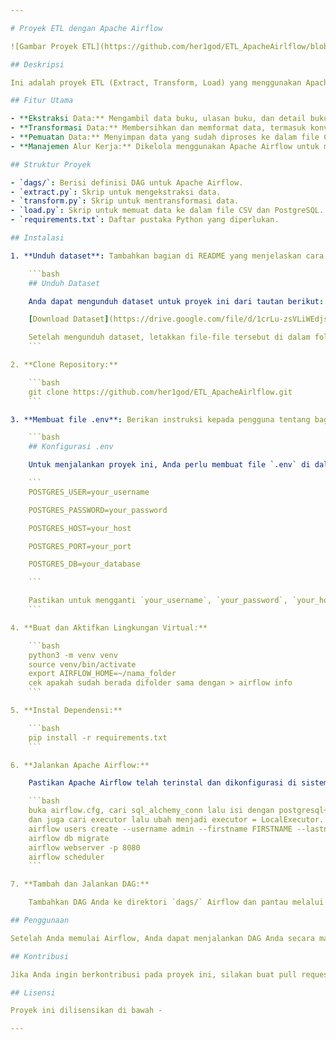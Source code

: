```yaml
---

# Proyek ETL dengan Apache Airflow

![Gambar Proyek ETL](https://github.com/her1god/ETL_ApacheAirlflow/blob/main/ETL%20Books%20Reviews%20in%20Website%20GoodReads.png) <!-- Ganti URL dengan URL gambar Anda -->

## Deskripsi

Ini adalah proyek ETL (Extract, Transform, Load) yang menggunakan Apache Airflow untuk mengelola alur kerja ETL. Data yang digunakan berasal dari dataset yang diambil dari website Goodreads. Proyek ini menyertakan ekstraksi data, transformasi data, dan pemuatan data ke dalam database PostgreSQL.

## Fitur Utama

- **Ekstraksi Data:** Mengambil data buku, ulasan buku, dan detail buku dari Goodreads.
- **Transformasi Data:** Membersihkan dan memformat data, termasuk konversi tanggal, penghapusan nilai yang tidak diinginkan, dan perubahan tipe data.
- **Pemuatan Data:** Menyimpan data yang sudah diproses ke dalam file CSV dan juga ke database PostgreSQL.
- **Manajemen Alur Kerja:** Dikelola menggunakan Apache Airflow untuk memastikan bahwa setiap langkah ETL dilakukan secara teratur dan dapat dipantau.

## Struktur Proyek

- `dags/`: Berisi definisi DAG untuk Apache Airflow.
- `extract.py`: Skrip untuk mengekstraksi data.
- `transform.py`: Skrip untuk mentransformasi data.
- `load.py`: Skrip untuk memuat data ke dalam file CSV dan PostgreSQL.
- `requirements.txt`: Daftar pustaka Python yang diperlukan.

## Instalasi

1. **Unduh dataset**: Tambahkan bagian di README yang menjelaskan cara mengunduh dataset. Anda dapat menyertakan link ke Google Drive atau tempat penyimpanan lainnya, serta memberikan instruksi tentang cara mengunduh dan menempatkan dataset di dalam proyek.

    ```bash
    ## Unduh Dataset

    Anda dapat mengunduh dataset untuk proyek ini dari tautan berikut:

    [Download Dataset](https://drive.google.com/file/d/1crLu-zsVLiWEdjsL9JporpKpiDo69wGk/view?usp=sharing)

    Setelah mengunduh dataset, letakkan file-file tersebut di dalam folder `data`.
    ```

2. **Clone Repository:**

    ```bash
    git clone https://github.com/her1god/ETL_ApacheAirlflow.git
    ```

3. **Membuat file .env**: Berikan instruksi kepada pengguna tentang bagaimana cara membuat file `.env` dan mengisi variabel lingkungan yang diperlukan untuk koneksi ke database PostgreSQL. Anda juga dapat memberikan contoh isi file `.env`.

    ```bash
    ## Konfigurasi .env

    Untuk menjalankan proyek ini, Anda perlu membuat file `.env` di dalam folder `env` dan mengisi variabel lingkungan berikut:

    ```
    POSTGRES_USER=your_username

    POSTGRES_PASSWORD=your_password

    POSTGRES_HOST=your_host

    POSTGRES_PORT=your_port

    POSTGRES_DB=your_database

    ```

    Pastikan untuk mengganti `your_username`, `your_password`, `your_host`, `your_port`, dan `your_database` dengan informasi koneksi PostgreSQL Anda.
    ```

4. **Buat dan Aktifkan Lingkungan Virtual:**

    ```bash
    python3 -m venv venv
    source venv/bin/activate
    export AIRFLOW_HOME=~/nama_folder
    cek apakah sudah berada difolder sama dengan > airflow info
    ```

5. **Instal Dependensi:**

    ```bash
    pip install -r requirements.txt
    ```

6. **Jalankan Apache Airflow:**

    Pastikan Apache Airflow telah terinstal dan dikonfigurasi di sistem Anda. Kemudian, jalankan:

    ```bash
    buka airflow.cfg, cari sql_alchemy_conn lalu isi dengan postgresql+psycopg2://username:password@localhost/database
    dan juga cari executor lalu ubah menjadi executor = LocalExecutor.
    airflow users create --username admin --firstname FIRSTNAME --lastname LASTNAME --role Admin --email admin@example.com --password admin
    airflow db migrate
    airflow webserver -p 8080
    airflow scheduler
    ```

7. **Tambah dan Jalankan DAG:**

    Tambahkan DAG Anda ke direktori `dags/` Airflow dan pantau melalui antarmuka web Airflow di `http://localhost:8080`.

## Penggunaan

Setelah Anda memulai Airflow, Anda dapat menjalankan DAG Anda secara manual atau mengatur jadwal untuk menjalankannya secara otomatis. Pantau status DAG dan tugas melalui antarmuka web Airflow.

## Kontribusi

Jika Anda ingin berkontribusi pada proyek ini, silakan buat pull request atau buka masalah jika Anda menemukan bug.

## Lisensi

Proyek ini dilisensikan di bawah -

---
```

